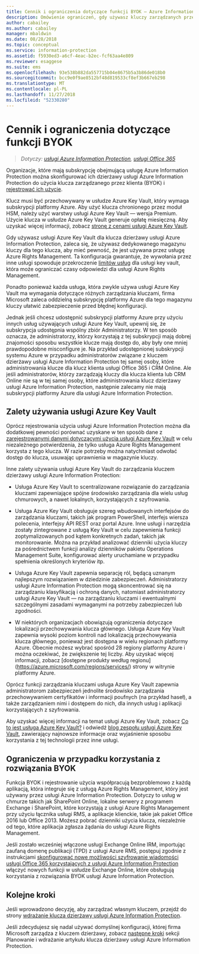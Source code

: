 ```yaml
---
title: Cennik i ograniczenia dotyczące funkcji BYOK — Azure Information Protection
description: Omówienie ograniczeń, gdy używasz kluczy zarządzanych przez klienta (znana jako "bring your own key", byok) za pomocą usługi Azure Information Protection.
author: cabailey
ms.author: cabailey
manager: mbaldwin
ms.date: 08/28/2018
ms.topic: conceptual
ms.service: information-protection
ms.assetid: f5930ed3-a6cf-4eac-b2ec-fcf63aa4e809
ms.reviewer: esaggese
ms.suite: ems
ms.openlocfilehash: 93e538b882da557715b04e8675b5a3b86de018b0
ms.sourcegitcommit: bcc9e0f9ae8512bf48d819533cf8ef3b667eb298
ms.translationtype: MT
ms.contentlocale: pl-PL
ms.lasthandoff: 11/27/2018
ms.locfileid: "52330280"
---
```

# <a name="byok-pricing-and-restrictions"></a>Cennik i ograniczenia dotyczące funkcji BYOK

>*Dotyczy: [usługi Azure Information Protection](https://azure.microsoft.com/pricing/details/information-protection), [usługi Office 365](http://download.microsoft.com/download/E/C/F/ECF42E71-4EC0-48FF-AA00-577AC14D5B5C/Azure_Information_Protection_licensing_datasheet_EN-US.pdf)*


Organizacje, które mają subskrypcję obejmującą usługę Azure Information Protection można skonfigurować ich dzierżawy usługi Azure Information Protection do użycia klucza zarządzanego przez klienta (BYOK) i [rejestrować ich użycie](./log-analyze-usage.md). 

Klucz musi być przechowywany w usłudze Azure Key Vault, który wymaga subskrypcji platformy Azure. Aby użyć klucza chronionego przez moduł HSM, należy użyć warstwy usługi Azure Key Vault — wersja Premium. Użycie klucza w usłudze Azure Key Vault generuje opłatę miesięczną. Aby uzyskać więcej informacji, zobacz [stronę z cenami usługi Azure Key Vault](https://azure.microsoft.com/pricing/details/key-vault/).

Gdy używasz usługi Azure Key Vault dla klucza dzierżawy usługi Azure Information Protection, zaleca się, że używasz dedykowanego magazynu kluczy dla tego klucza, aby mieć pewność, że jest używana przez usługę Azure Rights Management. Ta konfiguracja gwarantuje, że wywołania przez inne usługi spowoduje przekroczenie [limitów usług](/azure/key-vault/key-vault-service-limits) dla usługi key vault, która może ograniczać czasy odpowiedzi dla usługi Azure Rights Management.  

Ponadto ponieważ każda usługa, która zwykle używa usługi Azure Key Vault ma wymagania dotyczące różnych zarządzania kluczami, firma Microsoft zaleca oddzielną subskrypcję platformy Azure dla tego magazynu kluczy ułatwić zabezpieczenie przed błędnej konfiguracji. 

Jednak jeśli chcesz udostępnić subskrypcji platformy Azure przy użyciu innych usług używających usługi Azure Key Vault, upewnij się, że subskrypcja udostępnia wspólny zbiór Administratorzy. W ten sposób oznacza, że administratorzy, którzy korzystają z tej subskrypcji mają dobrej znajomości sposobu wszystkie klucze mają dostęp do, aby były one mniej prawdopodobne misconfigure je. Na przykład udostępnionej subskrypcji systemu Azure w przypadku administratorów związane z kluczem dzierżawy usługi Azure Information Protection tej samej osoby, które administrowania klucze dla klucz klienta usługi Office 365 i CRM Online. Ale jeśli administratorów, którzy zarządzają kluczy dla klucza klienta lub CRM Online nie są w tej samej osoby, które administrowania klucz dzierżawy usługi Azure Information Protection, następnie zalecamy nie mają subskrypcji platformy Azure dla usługi Azure Information Protection.

## <a name="benefits-of-using-azure-key-vault"></a>Zalety używania usługi Azure Key Vault

Oprócz rejestrowania użycia usługi Azure Information Protection można dla dodatkowej pewności porównać uzyskane w ten sposób dane z [zarejestrowanymi danymi dotyczącymi użycia usługi Azure Key Vault](/azure/key-vault/key-vault-logging) w celu niezależnego potwierdzenia, że tylko usługa Azure Rights Management korzysta z tego klucza. W razie potrzeby można natychmiast odwołać dostęp do klucza, usuwając uprawnienia w magazynie kluczy.

Inne zalety używania usługi Azure Key Vault do zarządzania kluczem dzierżawy usługi Azure Information Protection:

- Usługa Azure Key Vault to scentralizowane rozwiązanie do zarządzania kluczami zapewniające spójne środowisko zarządzania dla wielu usług chmurowych, a nawet lokalnych, korzystających z szyfrowania.

- Usługa Azure Key Vault obsługuje szereg wbudowanych interfejsów do zarządzania kluczami, takich jak program PowerShell, interfejs wiersza polecenia, interfejsy API REST oraz portal Azure. Inne usługi i narzędzia zostały zintegrowane z usługą Key Vault w celu zapewnienia funkcji zoptymalizowanych pod kątem konkretnych zadań, takich jak monitorowanie. Można na przykład analizować dzienniki użycia kluczy za pośrednictwem funkcji analizy dzienników pakietu Operations Management Suite, konfigurować alerty uruchamiane w przypadku spełnienia określonych kryteriów itp.

- Usługa Azure Key Vault zapewnia separację ról, będącą uznanym najlepszym rozwiązaniem w dziedzinie zabezpieczeń. Administratorzy usługi Azure Information Protection mogą skoncentrować się na zarządzaniu klasyfikacją i ochroną danych, natomiast administratorzy usługi Azure Key Vault — na zarządzaniu kluczami i ewentualnymi szczególnymi zasadami wymaganymi na potrzeby zabezpieczeń lub zgodności.

- W niektórych organizacjach obowiązują ograniczenia dotyczące lokalizacji przechowywania klucza głównego. Usługa Azure Key Vault zapewnia wysoki poziom kontroli nad lokalizacją przechowywania klucza głównego, ponieważ jest dostępna w wielu regionach platformy Azure. Obecnie możesz wybrać spośród 28 regiony platformy Azure i można oczekiwać, że zwiększenie tej liczby. Aby uzyskać więcej informacji, zobacz [dostępne produkty według regionu] (https://azure.microsoft.com/regions/services/) strony w witrynie platformy Azure.

Oprócz funkcji zarządzania kluczami usługa Azure Key Vault zapewnia administratorom zabezpieczeń jednolite środowisko zarządzania przechowywaniem certyfikatów i informacji poufnych (na przykład haseł), a także zarządzaniem nimi i dostępem do nich, dla innych usług i aplikacji korzystających z szyfrowania. 

Aby uzyskać więcej informacji na temat usługi Azure Key Vault, zobacz [Co to jest usługa Azure Key Vault?](/azure/key-vault/key-vault-whatis) i odwiedź [blog zespołu usługi Azure Key Vault](https://cloudblogs.microsoft.com/kv/), zawierający najnowsze informacje oraz wyjaśnienie sposobu korzystania z tej technologii przez inne usługi.

## <a name="restrictions-when-using-byok"></a>Ograniczenia w przypadku korzystania z rozwiązania BYOK

Funkcja BYOK i rejestrowanie użycia współpracują bezproblemowo z każdą aplikacją, która integruje się z usługą Azure Rights Management, który jest używany przez usługi Azure Information Protection. Dotyczy to usług w chmurze takich jak SharePoint Online, lokalne serwery z programem Exchange i SharePoint, które korzystają z usługi Azure Rights Management przy użyciu łącznika usługi RMS, a aplikacje klienckie, takie jak pakiet Office 2016 lub Office 2013. Możesz pobrać dzienniki użycia klucza, niezależnie od tego, które aplikacja zgłasza żądania do usługi Azure Rights Management.

Jeśli zostało wcześniej włączone usługi Exchange Online IRM, importując zaufaną domenę publikacji (TPD) z usługi Azure RMS, postępuj zgodnie z instrukcjami [skonfigurować nowe możliwości szyfrowanie wiadomości usługi Office 365 korzystających z usługi Azure Information Protection](https://support.office.com/article/7ff0c040-b25c-4378-9904-b1b50210d00e) włączyć nowych funkcji w usłudze Exchange Online, które obsługują korzystania z rozwiązania BYOK usługi Azure Information Protection.

## <a name="next-steps"></a>Kolejne kroki

Jeśli wprowadzono decyzję, aby zarządzać własnym kluczem, przejdź do strony [wdrażanie klucza dzierżawy usługi Azure Information Protection](plan-implement-tenant-key.md#implementing-byok-for-your-azure-information-protection-tenant-key).

Jeśli zdecydujesz się nadal używać domyślnej konfiguracji, której firma Microsoft zarządza z kluczem dzierżawy, zobacz [następne kroki](plan-implement-tenant-key.md#next-steps) sekcji Planowanie i wdrażanie artykułu klucza dzierżawy usługi Azure Information Protection.

